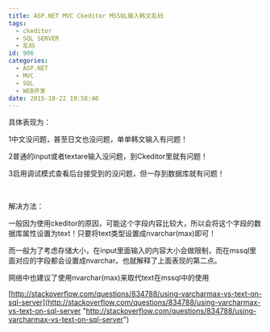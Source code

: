 ```yaml
---
title: ASP.NET MVC Ckeditor MSSQL输入韩文乱码
tags:
  - ckeditor
  - SQL SERVER
  - 乱码
id: 906
categories:
  - ASP.NET
  - MVC
  - SQL
  - WEB开发
date: 2015-10-22 19:58:40
---
```


具体表现为：

1中文没问题，甚至日文也没问题，单单韩文输入有问题！

2普通的input或者textare输入没问题，到Ckeditor里就有问题！

3启用调试模式查看后台接受到的没问题，但一存到数据库就有问题！

&nbsp;

解决方法：

一般因为使用ckeditor的原因，可能这个字段内容比较大，所以会将这个字段的数据库属性设置为text！只要将text类型设置成nvarchar(max)即可！

而一般为了考虑存储大小，在input里面输入的内容大小会做限制，而在mssql里面对应的字段都会设置成nvarchar。也就解释了上面表现的第二点。

网络中也建议了使用nvarchar(max)来取代text在mssql中的使用

[http://stackoverflow.com/questions/834788/using-varcharmax-vs-text-on-sql-server](http://stackoverflow.com/questions/834788/using-varcharmax-vs-text-on-sql-server "http://stackoverflow.com/questions/834788/using-varcharmax-vs-text-on-sql-server")
